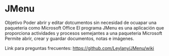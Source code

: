 # JMenu
Objetivo
Poder abrir y editar dotcumentos sin necesidad de ocuapar una paqueteria como Microsoft Office
El programa JMenu es una aplicación que proporciona actividades y procesos semejantes a una paqueteria Microsoft 
Permite abrir, crear y guardar documentos, notas e imágenes.

Link para preguntas frecuentes:
https://github.com/Leylany/JMenu/wiki
